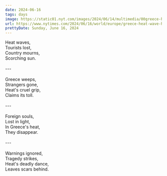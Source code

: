 ```yaml
---
date: 2024-06-16
tags: days
image: https://static01.nyt.com/images/2024/06/14/multimedia/00greece-hfo-1-bvzf/00greece-hfo-1-bvzf-facebookJumbo.jpg
url: https://www.nytimes.com/2024/06/16/world/europe/greece-heat-wave-hikers.html
prettyDate: Sunday, June 16, 2024
---
```

Heat waves,<br>Tourists lost,<br>Country mourns, <br>Scorching sun.<br><br>---<br><br>Greece weeps,<br>Strangers gone,<br>Heat's cruel grip, <br>Claims its toll.<br><br>---<br><br>Foreign souls,<br>Lost in light, <br>In Greece's heat, <br>They disappear.<br><br>---<br><br>Warnings ignored,<br>Tragedy strikes, <br>Heat's deadly dance, <br>Leaves scars behind.
